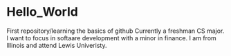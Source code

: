 # Hello_World
First repository/learning the basics of github
Currently a freshman CS major. I want to focus in softaare development with a minor in finance. I am from Illinois and attend Lewis Univeristy.
